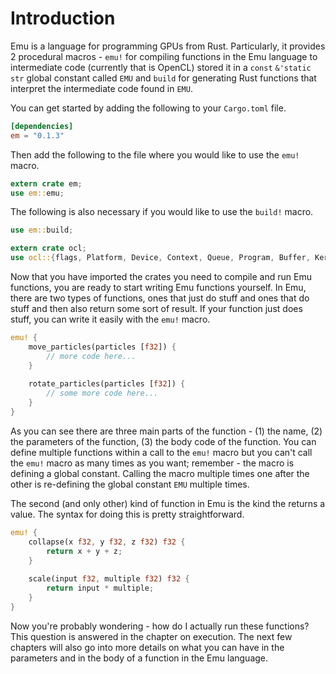 # Introduction

Emu is a language for programming GPUs from Rust. Particularly, it provides 2 procedural macros -  `emu!` for compiling functions in the Emu language to intermediate code (currently that is OpenCL) stored it in a `const` `&'static str` global constant called `EMU` and `build` for generating Rust functions that interpret the intermediate code found in `EMU`.

You can get started by adding the following to your `Cargo.toml` file.

```toml
[dependencies]
em = "0.1.3"
```

Then add the following to the file where you would like to use the `emu!` macro.

```rust
extern crate em;
use em::emu;
```

The following is also necessary if you would like to use the `build!` macro.

```rust
use em::build;

extern crate ocl;
use ocl::{flags, Platform, Device, Context, Queue, Program, Buffer, Kernel};
```

Now that you have imported the crates you need to compile and run Emu functions, you are ready to start writing Emu functions yourself. In Emu, there are two types of functions, ones that just do stuff and ones that do stuff and then also return some sort of result. If your function just does stuff, you can write it easily with the `emu!` macro.

```rust
emu! {
	move_particles(particles [f32]) {
		// more code here...
	}
    
	rotate_particles(particles [f32]) {
		// some more code here...
	}
}
```

As you can see there are three main parts of the function - (1) the name, (2) the parameters of the function, (3) the body code of the function. You can define multiple functions within a call to the `emu!` macro but you can't call the `emu!` macro as many times as you want; remember - the macro is defining a global constant. Calling the macro multiple times one after the other is re-defining the global constant `EMU` multiple times. 

The second (and only other) kind of function in Emu is the kind the returns a value. The syntax for doing this is pretty straightforward.

```rust
emu! {
	collapse(x f32, y f32, z f32) f32 {
		return x + y + z;
	}
    
	scale(input f32, multiple f32) f32 {
		return input * multiple;
	}
}
```

Now you're probably wondering - how do I actually run these functions? This question is answered in the chapter on execution. The next few chapters will also go into more details on what you can have in the parameters and in the body of a function in the Emu language.
